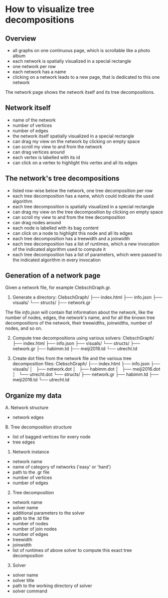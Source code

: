 # How to visualize tree decompositions

## Overview
* all graphs on one continuous page, which is scrollable like a photo album
* each network is spatially visualized in a special rectangle
* one network per row
* each network has a name
* clicking on a network leads to a new page, that is dedicated to this one network

The network page shows the network itself and its tree decompositions.

## Network itself
* name of the network
* number of vertices
* number of edges
* the network itself spatially visualized in a special rectangle
* can drag my view on the network by clicking on empty space
* can scroll my view to and from the network
* can drag vertices around
* each vertex is labelled with its id
* can click on a vertex to highlight this vertex and all its edges

## The network's tree decompositions
* listed row-wise below the network, one tree decomposition per row
* each tree decomposition has a name, which could indicate the used algorithm
* each tree decomposition is spatially visualized in a special rectangle
* can drag my view on the tree decomposition by clicking on empty space
* can scroll my view to and from the tree decomposition
* can drag nodes around
* each node is labelled with its bag content
* can click on a node to highlight this node and all its edges
* each tree decomposition has a treewidth and a joinwidth
* each tree decomposition has a list of runtimes, which a new invocation of the indicated algorithm used to compute it
* each tree decomposition has a list of parameters, which were passed to the indicated algorithm in every invocation

## Generation of a network page

Given a network file, for example ClebschGraph.gr.

1. Generate a directory:
    ClebschGraph/
    ├── index.html
    ├── info.json
    ├── visuals/
    └── structs/
        ├── network.gr

The file *info.json* will contain flat information about the network, like the number of nodes, edges, the network's name, and for all the known tree decompositions of the network, their treewidths, joinwidths, number of nodes, and so on.

2. Compute tree decompositions using various solvers:
    ClebschGraph/
    ├── index.html
    ├── info.json
    ├── visuals/
    └── structs/
        ├── network.gr
        ├── habimm.td
        ├── meiji2016.td
        └── utrecht.td

3. Create dot files from the network file and the various tree decomposition files:
    ClebschGraph/
    ├── index.html
    ├── info.json
    ├── visuals/
    │   ├── network.dot
    │   ├── habimm.dot
    │   ├── meiji2016.dot
    │   └── utrecht.dot
    └── structs/
        ├── network.gr
        ├── habimm.td
        ├── meiji2016.td
        └── utrecht.td

## Organize my data

A. Network structure
* network edges

B. Tree decomposition structure
* list of bagged vertices for every node
* tree edges

1. Network instance
* network name
* name of category of networks ('easy' or 'hard')
* path to the .gr file
* number of vertices
* number of edges

2. Tree decomposition
* network name
* solver name
* additional parameters to the solver
* path to the .td file
* number of nodes
* number of join nodes
* number of edges
* treewidth
* joinwidth
* list of runtimes of above solver to compute this exact tree decomposition

3. Solver
* solver name
* solver title
* path to the working directory of solver
* solver command

